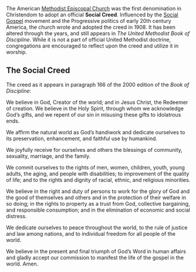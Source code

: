 The American [Methodist Episcopal Church](Methodism "Methodism")
was the first denomination in Christendom to adopt an official
**Social Creed**. Influenced by the
[Social Gospel](Social_Gospel "Social Gospel") movement and the
Progressive politics of early 20th century America, the church
wrote and adopted the creed in 1908. It has been altered through
the years, and still appears in
*The United Methodist Book of Discipline*. While it is not a part
of official United Methodist doctrine, congregations are encouraged
to reflect upon the creed and utilize it in worship.

## The Social Creed

The creed as it appears in paragraph 166 of the 2000 edition of the
*Book of Discipline*:

  
We believe in God, Creator of the world; and in Jesus Christ, the
Redeemer of creation. We believe in the Holy Spirit, through whom
we acknowledge God’s gifts, and we repent of our sin in misusing
these gifts to idolatrous ends.

We affirm the natural world as God’s handiwork and dedicate
ourselves to its preservation, enhancement, and faithful use by
humankind.

We joyfully receive for ourselves and others the blessings of
community, sexuality, marriage, and the family.

We commit ourselves to the rights of men, women, children, youth,
young adults, the aging, and people with disabilities; to
improvement of the quality of life; and to the rights and dignity
of racial, ethnic, and religious minorities.

We believe in the right and duty of persons to work for the glory
of God and the good of themselves and others and in the protection
of their welfare in so doing; in the rights to property as a trust
from God, collective bargaining, and responsible consumption; and
in the elimination of economic and social distress.

We dedicate ourselves to peace throughout the world, to the rule of
justice and law among nations, and to individual freedom for all
people of the world.

We believe in the present and final triumph of God’s Word in human
affairs and gladly accept our commission to manifest the life of
the gospel in the world. Amen.



